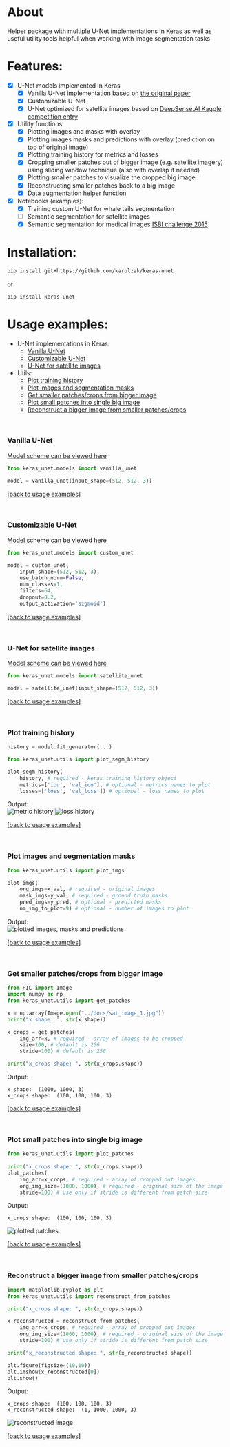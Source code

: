 # About
Helper package with multiple U-Net implementations in Keras as well as useful utility tools helpful when working with image segmentation tasks
      
# Features: 
- [x] U-Net models implemented in Keras          
    - [x] Vanilla U-Net implementation based on [the original paper](https://arxiv.org/pdf/1505.04597.pdf)
    - [x] Customizable U-Net
    - [x] U-Net optimized for satellite images based on [DeepSense.AI Kaggle competition entry](https://deepsense.ai/deep-learning-for-satellite-imagery-via-image-segmentation/)
- [x] Utility functions:
    - [x] Plotting images and masks with overlay
    - [x] Plotting images masks and predictions with overlay (prediction on top of original image)
    - [x] Plotting training history for metrics and losses
    - [x] Cropping smaller patches out of bigger image (e.g. satellite imagery) using sliding window technique (also with overlap if needed)
    - [x] Plotting smaller patches to visualize the cropped big image
    - [x] Reconstructing smaller patches back to a big image
    - [x] Data augmentation helper function
- [x] Notebooks (examples):
    - [x] Training custom U-Net for whale tails segmentation
    - [ ] Semantic segmentation for satellite images
    - [x] Semantic segmentation for medical images [ISBI challenge 2015](https://biomedicalimaging.org/2015/program/isbi-challenges/)

# Installation:
```bash
pip install git+https://github.com/karolzak/keras-unet
```
or
```bash
pip install keras-unet
```

# Usage examples:

- U-Net implementations in Keras:  
    - [Vanilla U-Net](#Vanilla-U-Net)  
    - [Customizable U-Net](#Customizable-U-Net)  
    - [U-Net for satellite images](#U-Net-for-satellite-images)    
- Utils:
    - [Plot training history](#Plot-training-history)  
    - [Plot images and segmentation masks](#Plot-images-and-segmentation-masks)  
    - [Get smaller patches/crops from bigger image](#Get-smaller-patches/crops-from-bigger-image)    
    - [Plot small patches into single big image](#Plot-small-patches-into-single-big-image)  
    - [Reconstruct a bigger image from smaller patches/crops](#Reconstruct-a-bigger-image-from-smaller-patches/crops)
<br>

### Vanilla U-Net

[Model scheme can be viewed here](https://raw.githubusercontent.com/karolzak/keras-unet/master/docs/vanilla_unet.png)

```python
from keras_unet.models import vanilla_unet

model = vanilla_unet(input_shape=(512, 512, 3))
```

[[back to usage examples]](#usage-examples)

<br>

### Customizable U-Net 

[Model scheme can be viewed here](https://raw.githubusercontent.com/karolzak/keras-unet/master/docs/custom_unet.png)

```python
from keras_unet.models import custom_unet

model = custom_unet(
    input_shape=(512, 512, 3),
    use_batch_norm=False,
    num_classes=1,
    filters=64,
    dropout=0.2,
    output_activation='sigmoid')
```


[[back to usage examples]](#usage-examples)

<br>

### U-Net for satellite images
[Model scheme can be viewed here](https://raw.githubusercontent.com/karolzak/keras-unet/master/docs/satellite_unet.png)

```python
from keras_unet.models import satellite_unet

model = satellite_unet(input_shape=(512, 512, 3))
```


[[back to usage examples]](#usage-examples)

<br>

### Plot training history 

```python
history = model.fit_generator(...)

from keras_unet.utils import plot_segm_history

plot_segm_history(
    history, # required - keras training history object
    metrics=['iou', 'val_iou'], # optional - metrics names to plot
    losses=['loss', 'val_loss']) # optional - loss names to plot
```

Output:    
![metric history](https://raw.githubusercontent.com/karolzak/keras-unet/master/docs/metric_history.png)
![loss history](https://raw.githubusercontent.com/karolzak/keras-unet/master/docs/loss_history.png)

[[back to usage examples]](#usage-examples)

<br>

### Plot images and segmentation masks

```python
from keras_unet.utils import plot_imgs

plot_imgs(
    org_imgs=x_val, # required - original images
    mask_imgs=y_val, # required - ground truth masks
    pred_imgs=y_pred, # optional - predicted masks
    nm_img_to_plot=9) # optional - number of images to plot
```

Output:    
![plotted images, masks and predictions](https://raw.githubusercontent.com/karolzak/keras-unet/master/docs/plotted_imgs.png)


[[back to usage examples]](#usage-examples)

<br>

### Get smaller patches/crops from bigger image

```python
from PIL import Image
import numpy as np
from keras_unet.utils import get_patches

x = np.array(Image.open("../docs/sat_image_1.jpg"))
print("x shape: ", str(x.shape))

x_crops = get_patches(
    img_arr=x, # required - array of images to be cropped
    size=100, # default is 256
    stride=100) # default is 256

print("x_crops shape: ", str(x_crops.shape))
```

Output:
```output
x shape:  (1000, 1000, 3)   
x_crops shape:  (100, 100, 100, 3)
```


[[back to usage examples]](#usage-examples)

<br>

### Plot small patches into single big image

```python
from keras_unet.utils import plot_patches
   
print("x_crops shape: ", str(x_crops.shape))         
plot_patches(
    img_arr=x_crops, # required - array of cropped out images
    org_img_size=(1000, 1000), # required - original size of the image
    stride=100) # use only if stride is different from patch size
```

Output:     
```output
x_crops shape:  (100, 100, 100, 3)
```
![plotted patches](https://raw.githubusercontent.com/karolzak/keras-unet/master/docs/plotted_patches.png)

[[back to usage examples]](#usage-examples)

<br>

### Reconstruct a bigger image from smaller patches/crops 

```python
import matplotlib.pyplot as plt
from keras_unet.utils import reconstruct_from_patches

print("x_crops shape: ", str(x_crops.shape))

x_reconstructed = reconstruct_from_patches(
    img_arr=x_crops, # required - array of cropped out images
    org_img_size=(1000, 1000), # required - original size of the image
    stride=100) # use only if stride is different from patch size

print("x_reconstructed shape: ", str(x_reconstructed.shape))

plt.figure(figsize=(10,10))
plt.imshow(x_reconstructed[0])
plt.show()
```
Output:    
```output
x_crops shape:  (100, 100, 100, 3)
x_reconstructed shape:  (1, 1000, 1000, 3)
```
![reconstructed image](https://raw.githubusercontent.com/karolzak/keras-unet/master/docs/reconstructed_image.png)

[[back to usage examples]](#usage-examples)

